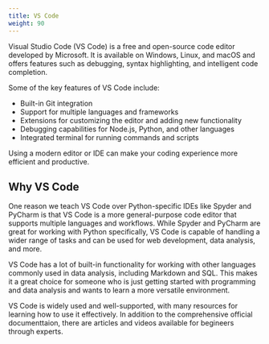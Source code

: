 ```yaml
---
title: VS Code
weight: 90
---
```


Visual Studio Code (VS Code) is a free and open-source code editor developed by Microsoft. 
It is available on Windows, Linux, and macOS and offers features such as debugging, syntax highlighting, and intelligent code completion.

Some of the key features of VS Code include:

- Built-in Git integration
- Support for multiple languages and frameworks
- Extensions for customizing the editor and adding new functionality
- Debugging capabilities for Node.js, Python, and other languages
- Integrated terminal for running commands and scripts

Using a modern editor or IDE can make your coding experience more efficient and productive.


## Why VS Code

One reason we teach VS Code over Python-specific IDEs like Spyder and PyCharm is that VS Code is a more general-purpose code editor that supports multiple languages and workflows. 
While Spyder and PyCharm are great for working with Python specifically, 
VS Code is capable of handling a wider range of tasks and can be used for web development, data analysis, and more.

VS Code has a lot of built-in functionality for working with other languages commonly used in data analysis, including Markdown and SQL. 
This makes it a great choice for someone who is just getting started with programming and data analysis and wants to learn a more versatile environment.

VS Code is widely used and well-supported, with many resources for learning how to use it effectively. In addition to the comprehensive official documenttaion, there are articles and videos available for begineers through experts. 
